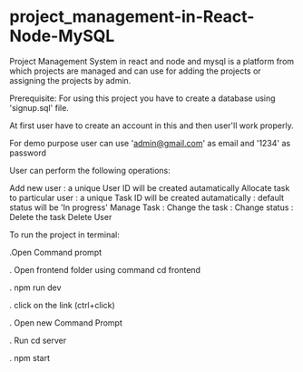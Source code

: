 # project_management-in-React-Node-MySQL

Project Management System in react and node and mysql is a platform from which projects are managed and can use for adding the projects or assigning the projects by admin.

Prerequisite: For using this project you have to create a database using 'signup.sql' file.

At first user have to create an account in this and then user'll work properly.

For demo purpose user can use 'admin@gmail.com' as email and '1234' as password

User can perform the following operations:

Add new user : a unique User ID will be created autamatically
Allocate task to particular user : a unique Task ID will be created autamatically : default status will be 'In progress'
Manage Task : Change the task : Change status : Delete the task
Delete User

To run the project in terminal:

.Open Command prompt

. Open frontend folder using command cd frontend

. npm run dev

. click on the link (ctrl+click)

. Open new Command Prompt

. Run cd server

. npm start
